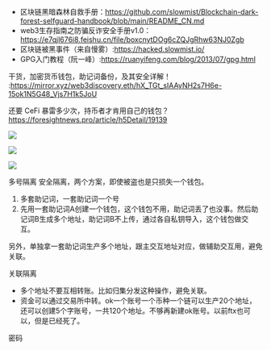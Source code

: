 - 区块链黑暗森林自救手册：https://github.com/slowmist/Blockchain-dark-forest-selfguard-handbook/blob/main/README_CN.md
- web3生存指南之防骗反诈安全手册v1.0：https://e7qjl676i8.feishu.cn/file/boxcnytDOg6cZQJgRhw63NJ0Zgb
- 区块链被黑事件（来自慢雾）:https://hacked.slowmist.io/
- GPG入门教程（阮一峰）:https://ruanyifeng.com/blog/2013/07/gpg.html


干货，加密货币钱包，助记词备份，及其安全详解！
:https://mirror.xyz/web3discovery.eth/hX_TGt_sIAAyNH2s7H6e-15ok1N5G48_Vjs7H1k5JoU

还要 CeFi 暴雷多少次，持币者才肯用自己的钱包？https://foresightnews.pro/article/h5Detail/19139 

![](https://s2.loli.net/2022/11/15/MeOhPXqTwg6jVbN.jpg)

![](https://s2.loli.net/2022/11/15/BFvQRL4YDfZisaO.png)

![](https://s2.loli.net/2022/11/15/W3QUXMAkgjteqdz.jpg)

多号隔离
安全隔离，两个方案，即使被盗也是只损失一个钱包。
1. 多套助记词，一套助记词一个号
2. 先用一套助记词A创建一个钱包，这个钱包不用，助记词丢了也没事。然后助记词B生成多个地址，助记词B不上传，通过各自私钥导入，这个钱包做交互。

另外，单独拿一套助记词生产多个地址，跟主交互地址对应，做辅助交互用，避免关联。

关联隔离
- 多个地址不要互相转账。比如归集分发这种操作，避免关联。
- 资金可以通过交易所中转。ok一个账号一个币种一个链可以生产20个地址，还可以创建5个字账号，一共120个地址。不够再新建ok账号。以前ftx也可以，但是已经死了。


密码
